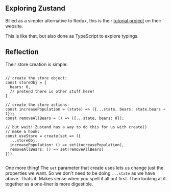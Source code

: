 ## Exploring Zustand

Billed as a simpler alternative to Redux, this is their [tutorial project](https://zustand.docs.pmnd.rs/guides/tutorial-tic-tac-toe) on their website.

This is like that, but also done as TypeScript to explore typings.

## Reflection

Their store creation is simple:

```

// create the store object:
const storeObj = {
  bears: 0,
  // pretend there is other stuff here!
}

// create the store actions:
const increasePopulation = (state) => ({...state, bears: state.bears + 1});
const removeAllBears = () => ({...state, bears: 0});

// but wait! Zustand has a way to do this for us with create()
// make a hook:
const useStore = create(set => ({
  ...storeObj,
  increasePopulation: () => set(increasePopulation),
  removeAllBears: () => set(removeAllBears)
}))


```

One more thing! The `set` parameter that create uses lets us change just the properties we want. So we don't need to be doing `...state` as we have above. Thats it. Makes sense when you spell it all out first. Then looking at it together as a one-liner is more digestible.
